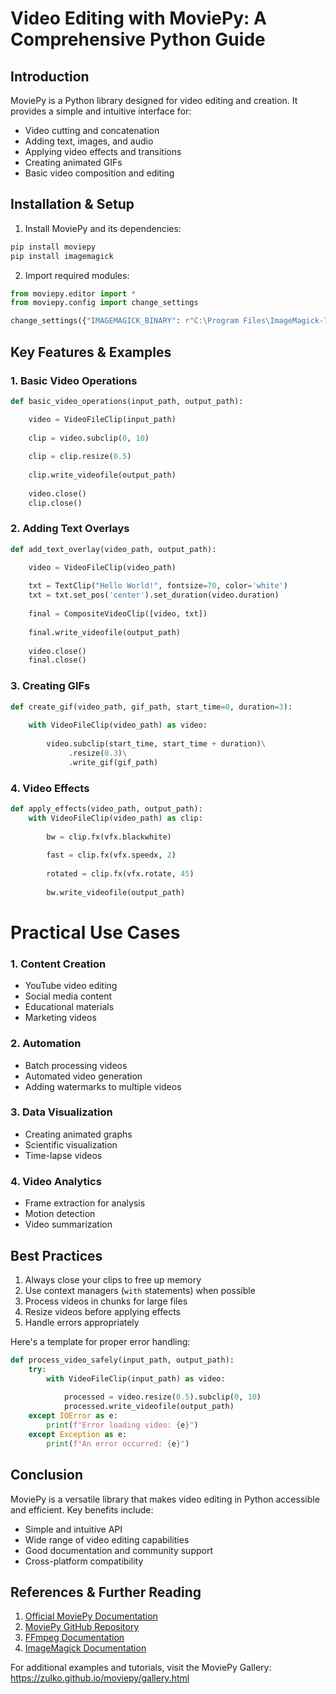 # Video Editing with MoviePy: A Comprehensive Python Guide

## Introduction
MoviePy is a Python library designed for video editing and creation. It provides a simple and intuitive interface for:
- Video cutting and concatenation
- Adding text, images, and audio
- Applying video effects and transitions
- Creating animated GIFs
- Basic video composition and editing

## Installation & Setup

1. Install MoviePy and its dependencies:


```python
pip install moviepy
pip install imagemagick
```

2. Import required modules:


```python
from moviepy.editor import *
from moviepy.config import change_settings

change_settings({"IMAGEMAGICK_BINARY": r"C:\Program Files\ImageMagick-7.1.1-Q16\magick.exe"})
```

## Key Features & Examples

### 1. Basic Video Operations


```python
def basic_video_operations(input_path, output_path):

    video = VideoFileClip(input_path)
    
    clip = video.subclip(0, 10)
    
    clip = clip.resize(0.5)
    
    clip.write_videofile(output_path)
    
    video.close()
    clip.close()
```

### 2. Adding Text Overlays


```python
def add_text_overlay(video_path, output_path):

    video = VideoFileClip(video_path)
    
    txt = TextClip("Hello World!", fontsize=70, color='white')
    txt = txt.set_pos('center').set_duration(video.duration)
    
    final = CompositeVideoClip([video, txt])
    
    final.write_videofile(output_path)
    
    video.close()
    final.close()
```

### 3. Creating GIFs


```python
def create_gif(video_path, gif_path, start_time=0, duration=3):
    
    with VideoFileClip(video_path) as video:
        
        video.subclip(start_time, start_time + duration)\
             .resize(0.3)\
             .write_gif(gif_path)
```

### 4. Video Effects


```python
def apply_effects(video_path, output_path):
    with VideoFileClip(video_path) as clip:
        
        bw = clip.fx(vfx.blackwhite)
        
        fast = clip.fx(vfx.speedx, 2)
        
        rotated = clip.fx(vfx.rotate, 45)
        
        bw.write_videofile(output_path)
```

# Practical Use Cases

### 1. Content Creation

* YouTube video editing
* Social media content
* Educational materials
* Marketing videos

### 2. Automation

* Batch processing videos
* Automated video generation
* Adding watermarks to multiple videos

### 3. Data Visualization

* Creating animated graphs
* Scientific visualization
* Time-lapse videos

### 4. Video Analytics

* Frame extraction for analysis
* Motion detection
* Video summarization

## Best Practices

1. Always close your clips to free up memory
2. Use context managers (`with` statements) when possible
3. Process videos in chunks for large files
4. Resize videos before applying effects
5. Handle errors appropriately

Here's a template for proper error handling:


```python
def process_video_safely(input_path, output_path):
    try:
        with VideoFileClip(input_path) as video:
            
            processed = video.resize(0.5).subclip(0, 10)
            processed.write_videofile(output_path)
    except IOError as e:
        print(f"Error loading video: {e}")
    except Exception as e:
        print(f"An error occurred: {e}")
```

## Conclusion

MoviePy is a versatile library that makes video editing in Python accessible and efficient. Key benefits include:
- Simple and intuitive API
- Wide range of video editing capabilities
- Good documentation and community support
- Cross-platform compatibility

## References & Further Reading

1. [Official MoviePy Documentation](https://zulko.github.io/moviepy/)
2. [MoviePy GitHub Repository](https://github.com/Zulko/moviepy)
3. [FFmpeg Documentation](https://ffmpeg.org/documentation.html)
4. [ImageMagick Documentation](https://imagemagick.org/script/index.php)

For additional examples and tutorials, visit the MoviePy Gallery: https://zulko.github.io/moviepy/gallery.html
